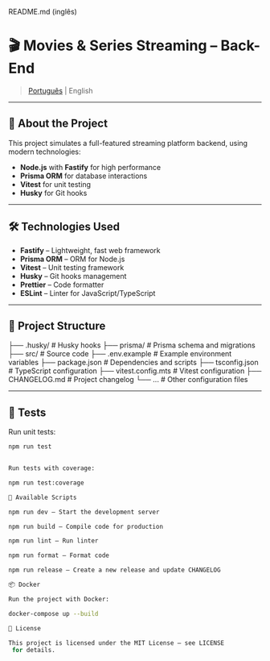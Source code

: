 README.md (inglês)
# 🎬 Movies & Series Streaming – Back-End

> [Português](README.pt-BR.md) | English

---

## 🚀 About the Project

This project simulates a full-featured streaming platform backend, using modern technologies:

- **Node.js** with **Fastify** for high performance
- **Prisma ORM** for database interactions
- **Vitest** for unit testing
- **Husky** for Git hooks

---

## 🛠️ Technologies Used

- **Fastify** – Lightweight, fast web framework
- **Prisma ORM** – ORM for Node.js
- **Vitest** – Unit testing framework
- **Husky** – Git hooks management
- **Prettier** – Code formatter
- **ESLint** – Linter for JavaScript/TypeScript

---

## 📁 Project Structure



├── .husky/ # Husky hooks
├── prisma/ # Prisma schema and migrations
├── src/ # Source code
├── .env.example # Example environment variables
├── package.json # Dependencies and scripts
├── tsconfig.json # TypeScript configuration
├── vitest.config.mts # Vitest configuration
├── CHANGELOG.md # Project changelog
└── ... # Other configuration files


---

## 🧪 Tests

Run unit tests:

```bash
npm run test


Run tests with coverage:

npm run test:coverage

🔧 Available Scripts

npm run dev – Start the development server

npm run build – Compile code for production

npm run lint – Run linter

npm run format – Format code

npm run release – Create a new release and update CHANGELOG

📦 Docker

Run the project with Docker:

docker-compose up --build

📄 License

This project is licensed under the MIT License – see LICENSE
 for details.
